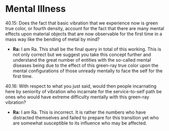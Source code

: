# Mental Illness
40.15: Does the fact that basic vibration that we experience now is green true color, or fourth density, account for the fact that there are many mental effects upon material objects that are now observable for the first time in a mass way like the bending of metal by mind?
- **Ra:** I am Ra. This shall be the final query in total of this working. This is not only correct but we suggest you take this concept further and understand the great number of entities with the so-called mental diseases being due to the effect of this green-ray true color upon the mental configurations of those unready mentally to face the self for the first time.

40.16: With respect to what you just said, would then people incarnating here by seniority of vibration who incarnate for the service-to-self path be ones who would have extreme difficulty mentally with this green-ray vibration?
- **Ra:** I am Ra. This is incorrect. It is rather the numbers who have distracted themselves and failed to prepare for this transition yet who are somewhat susceptible to its influence who may be affected.